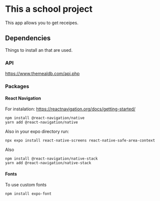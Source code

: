 # This a school project
This app allows you to get receipes.

## Dependencies

Things to install an that are used.

### API

https://www.themealdb.com/api.php

### Packages

#### React Navigation

For instalation: https://reactnavigation.org/docs/getting-started/
```
npm install @react-navigation/native
yarn add @react-navigation/native
```

Also in your expo directory run:
```
npx expo install react-native-screens react-native-safe-area-context
```

Also
```
npm install @react-navigation/native-stack
yarn add @react-navigation/native-stack
```

#### Fonts

To use custom fonts
```
npm install expo-font
```